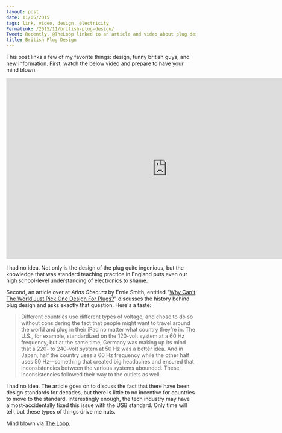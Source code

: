 ```yaml
---
layout: post
date: 11/05/2015
tags: link, video, design, electricity
Permalink: /2015/11/british-plug-design/
Tweet: Recently, @TheLoop linked to an article and video about plug design and I'll never look at it the same way again.
title: British Plug Design
---
```


This post links a few of my favorite things: design, funny british guys, and new information. First, watch the below video and prepare to have your mind blown.

<iframe id="video" width="854" height="480" src="https://www.youtube.com/embed/UEfP1OKKz_Q" frameborder="0" allowfullscreen></iframe>

I had no idea. Not only is the design of the plug quite ingenious, but the knowledge that was standard teaching practice in England puts even our high school-level understanding of electronics to shame.

Second, an article over at *Atlas Obscura* by Ernie Smith, entitled "[Why Can't The World Just Pick One Design For Plugs?](http://www.atlasobscura.com/articles/why-cant-the-world-just-pick-one-design-for-plugs?)" discusses the history behind plug design and asks exactly that question. Here's a taste:

>Different countries use different types of voltage, and chose to do so without considering the fact that people might want to travel around the world and plug in their iPad no matter what country they’re in. The U.S., for example, standardized on the 120-volt system at a 60 Hz frequency, but at the same time, Germany was making up its mind that a 220- to 240-volt system at 50 Hz was a better idea. And in Japan, half the country uses a 60 Hz frequency while the other half uses 50 Hz—something that created big headaches and ensured that inconsistencies between the various systems abounded. These inconsistencies followed their way to the outlets as well.

I had no idea. The article goes on to discuss the fact that there have been design standards for decades, but there is little to no incentive for countries to move to the standard. Interestingly enough, the tech industry may have almost-accidentally fixed this issue with the USB standard. Only time will tell, but these types of things drive me nuts.

Mind blown via [The Loop](http://www.loopinsight.com/2015/11/03/why-cant-the-world-just-pick-one-design-for-plugs/).